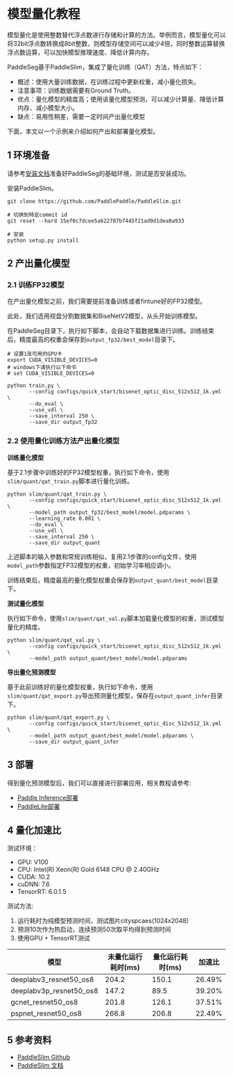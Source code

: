 # 模型量化教程

模型量化是使用整数替代浮点数进行存储和计算的方法。举例而言，模型量化可以将32bit浮点数转换成8bit整数，则模型存储空间可以减少4倍，同时整数运算替换浮点数运算，可以加快模型推理速度、降低计算内存。

PaddleSeg基于PaddleSlim，集成了量化训练（QAT）方法，特点如下：
* 概述：使用大量训练数据，在训练过程中更新权重，减小量化损失。
* 注意事项：训练数据需要有Ground Truth。
* 优点：量化模型的精度高；使用该量化模型预测，可以减少计算量、降低计算内存、减小模型大小。
* 缺点：易用性稍差，需要一定时间产出量化模型

下面，本文以一个示例来介绍如何产出和部署量化模型。

## 1 环境准备

请参考[安装文档](../../install.md)准备好PaddleSeg的基础环境，测试是否安装成功。

安装PaddleSlim。

```shell
git clone https://github.com/PaddlePaddle/PaddleSlim.git

# 切换到特定commit id
git reset --hard 15ef0c7dcee5a622787b7445f21ad9d1dea0a933

# 安装
python setup.py install
```

## 2 产出量化模型

### 2.1 训练FP32模型

在产出量化模型之前，我们需要提前准备训练或者fintune好的FP32模型。

此处，我们选用视盘分割数据集和BiseNetV2模型，从头开始训练模型。

在PaddleSeg目录下，执行如下脚本，会自动下载数据集进行训练。训练结束后，精度最高的权重会保存到`output_fp32/best_model`目录下。

```shell
# 设置1张可用的GPU卡
export CUDA_VISIBLE_DEVICES=0
# windows下请执行以下命令
# set CUDA_VISIBLE_DEVICES=0

python train.py \
       --config configs/quick_start/bisenet_optic_disc_512x512_1k.yml \
       --do_eval \
       --use_vdl \
       --save_interval 250 \
       --save_dir output_fp32
```

### 2.2 使用量化训练方法产出量化模型

**训练量化模型**

基于2.1步骤中训练好的FP32模型权重，执行如下命令，使用`slim/quant/qat_train.py`脚本进行量化训练。

```shell
python slim/quant/qat_train.py \
       --config configs/quick_start/bisenet_optic_disc_512x512_1k.yml \
       --model_path output_fp32/best_model/model.pdparams \
       --learning_rate 0.001 \
       --do_eval \
       --use_vdl \
       --save_interval 250 \
       --save_dir output_quant
```

上述脚本的输入参数和常规训练相似，复用2.1步骤的config文件，使用`model_path`参数指定FP32模型的权重，初始学习率相应调小。

训练结束后，精度最高的量化模型权重会保存到`output_quant/best_model`目录下。

**测试量化模型**

执行如下命令，使用`slim/quant/qat_val.py`脚本加载量化模型的权重，测试模型量化的精度。

```
python slim/quant/qat_val.py \
       --config configs/quick_start/bisenet_optic_disc_512x512_1k.yml \
       --model_path output_quant/best_model/model.pdparams
```

**导出量化预测模型**

基于此前训练好的量化模型权重，执行如下命令，使用`slim/quant/qat_export.py`导出预测量化模型，保存在`output_quant_infer`目录下。

```
python slim/quant/qat_export.py \
       --config configs/quick_start/bisenet_optic_disc_512x512_1k.yml \
       --model_path output_quant/best_model/model.pdparams \
       --save_dir output_quant_infer
```

## 3 部署

得到量化预测模型后，我们可以直接进行部署应用，相关教程请参考:
* [Paddle Inference部署](../../deployment/inference/inference.md)
* [PaddleLite部署](../../deployment/lite/lite.md)

## 4 量化加速比

测试环境：
* GPU: V100
* CPU: Intel(R) Xeon(R) Gold 6148 CPU @ 2.40GHz
* CUDA: 10.2
* cuDNN: 7.6
* TensorRT: 6.0.1.5

测试方法:
1. 运行耗时为纯模型预测时间，测试图片cityspcaes(1024x2048)
2. 预测10次作为热启动，连续预测50次取平均得到预测时间
3. 使用GPU + TensorRT测试

|模型|未量化运行耗时(ms)|量化运行耗时(ms)|加速比|
|-|-|-|-|
|deeplabv3_resnet50_os8|204.2|150.1|26.49%|
|deeplabv3p_resnet50_os8|147.2|89.5|39.20%|
|gcnet_resnet50_os8|201.8|126.1|37.51%|
|pspnet_resnet50_os8|266.8|206.8|22.49%|  

## 5 参考资料

* [PaddleSlim Github](https://github.com/PaddlePaddle/PaddleSlim)
* [PaddleSlim 文档](https://paddleslim.readthedocs.io/zh_CN/latest/)
